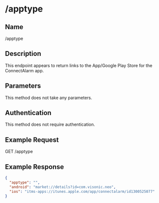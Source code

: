 # /apptype

## Name
/apptype

## Description
This endpoint appears to return links to the App/Google Play Store for the ConnectAlarm app.

## Parameters
This method does not take any parameters.

## Authentication
This method does not require authentication.

## Example Request
GET /apptype

## Example Response
```json
{
  "apptype": "",
  "android": "market://details?id=com.visonic.neo",
  "ios": "itms-apps://itunes.apple.com/app/connectalarm/id1300525077"
}
```